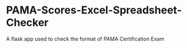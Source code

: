# PAMA-Scores-Excel-Spreadsheet-Checker
A flask app used to check the format of PAMA Certification Exam
